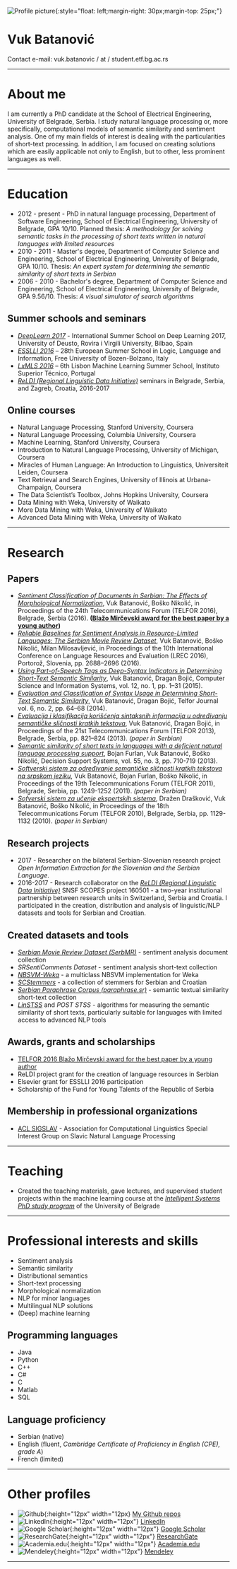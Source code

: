 ![Profile picture](./Profile.jpg){:style="float: left;margin-right: 30px;margin-top: 25px;"}
# Vuk Batanović 
Contact e-mail: vuk.batanovic / at / student.etf.bg.ac.rs

***

# About me
I am currently a PhD candidate at the School of Electrical Engineering, University of Belgrade, Serbia.
I study natural language processing or, more specifically, computational models of semantic similarity and sentiment analysis.
One of my main fields of interest is dealing with the particularities of short-text processing.
In addition, I am focused on creating solutions which are easily applicable not only to English, but to other, less prominent languages as well.

***

# Education
* 2012 - present - PhD in natural language processing, Department of Software Engineering, School of Electrical Engineering, University of Belgrade, GPA 10/10.
Planned thesis: *A methodology for solving semantic tasks in the processing of short texts written in natural languages with limited resources*
* 2010 - 2011 - Master's degree, Department of Computer Science and Engineering, School of Electrical Engineering, University of Belgrade, GPA 10/10.
Thesis: *An expert system for determining the semantic similarity of short texts in Serbian*
* 2006 - 2010 - Bachelor's degree, Department of Computer Science and Engineering, School of Electrical Engineering, University of Belgrade, GPA 9.56/10.
Thesis: *A visual simulator of search algorithms*


## Summer schools and seminars
* *[DeepLearn 2017](http://grammars.grlmc.com/DeepLearn2017/)* - International Summer School on Deep Learning 2017, University of Deusto, Rovira i Virgili University, Bilbao, Spain
* *[ESSLLI 2016](http://esslli2016.unibz.it/)* – 28th European Summer School in Logic, Language and Information, Free University of Bozen-Bolzano, Italy
* *[LxMLS 2016](http://lxmls.it.pt/2016/)* – 6th Lisbon Machine Learning Summer School, Instituto Superior Técnico, Portugal
* *[ReLDI (Regional Linguistic Data Initiative)](http://reldi.spur.uzh.ch/seminars/)* seminars in Belgrade, Serbia, and Zagreb, Croatia, 2016-2017


## Online courses
* Natural Language Processing, Stanford University, Coursera
* Natural Language Processing, Columbia University, Coursera
* Machine Learning, Stanford University, Coursera
* Introduction to Natural Language Processing, University of Michigan, Coursera
* Miracles of Human Language: An Introduction to Linguistics, Universiteit Leiden, Coursera
* Text Retrieval and Search Engines, University of Illinois at Urbana-Champaign, Coursera
* The Data Scientist’s Toolbox, Johns Hopkins University, Coursera
* Data Mining with Weka, University of Waikato
* More Data Mining with Weka, University of Waikato
* Advanced Data Mining with Weka, University of Waikato

***

# Research


## Papers
* *[Sentiment Classification of Documents in Serbian: The Effects of Morphological Normalization](./papers/Telfor_2016.pdf)*, Vuk Batanović, Boško Nikolić, in Proceedings of the 24th Telecommunications Forum (TELFOR 2016), Belgrade, Serbia (2016). **([Blažo Mirčevski award for the best paper by a young author](http://award.mircevski.com/vuk-batanovi263.html))**
* *[Reliable Baselines for Sentiment Analysis in Resource-Limited Languages: The Serbian Movie Review Dataset](./papers/LREC_2016.pdf)*, Vuk Batanović, Boško Nikolić, Milan Milosavljević, in Proceedings of the 10th International Conference on Language Resources and Evaluation (LREC 2016), Portorož, Slovenia, pp. 2688–2696 (2016).
* *[Using Part-of-Speech Tags as Deep-Syntax Indicators in Determining Short-Text Semantic Similarity](./papers/ComSIS_2015.pdf)*, Vuk Batanović, Dragan Bojić, Computer Science and Information Systems, vol. 12, no. 1, pp. 1–31 (2015).
* *[Evaluation and Classification of Syntax Usage in Determining Short-Text Semantic Similarity](./papers/TelforJournal_2014.pdf)*, Vuk Batanović, Dragan Bojić, Telfor Journal vol. 6, no. 2, pp. 64–68 (2014).
* *[Evaluacija i klasifikacija korišćenja sintaksnih informacija u određivanju semantičke sličnosti kratkih tekstova](./papers/Telfor_2013.pdf)*, Vuk Batanović, Dragan Bojić, in Proceedings of the 21st Telecommunications Forum (TELFOR 2013), Belgrade, Serbia, pp. 821–824 (2013). *(paper in Serbian)*
* *[Semantic similarity of short texts in languages with a deficient natural language processing support](./papers/DSS_2013.pdf)*, Bojan Furlan, Vuk Batanović, Boško Nikolić, Decision Support Systems, vol. 55, no. 3, pp. 710-719 (2013).
* *[Softverski sistem za određivanje semantičke sličnosti kratkih tekstova na srpskom jeziku](./papers/Telfor_2011.pdf)*, Vuk Batanović, Bojan Furlan, Boško Nikolić, in Proceedings of the 19th Telecommunications Forum (TELFOR 2011), Belgrade, Serbia, pp. 1249-1252 (2011). *(paper in Serbian)*
* *[Sofverski sistem za učenje ekspertskih sistema](./papers/Telfor_2010.pdf)*, Dražen Drašković, Vuk Batanović, Boško Nikolić, in Proceedings of the 18th Telecommunications Forum (TELFOR 2010), Belgrade, Serbia, pp. 1129-1132 (2010). *(paper in Serbian)*


## Research projects
* 2017 - Researcher on the bilateral Serbian-Slovenian research project *Open Information Extraction for the Slovenian and the Serbian Language*.
* 2016-2017 - Research collaborator on the *[ReLDI (Regional Linguistic Data Initiative)](http://reldi.spur.uzh.ch/)* SNSF SCOPES project 160501 -  a two-year institutional partnership between research units in Switzerland, Serbia and Croatia. I participated in the creation, distribution and analysis of linguistic/NLP datasets and tools for Serbian and Croatian.


## Created datasets and tools
* *[Serbian Movie Review Dataset (SerbMR)](https://vukbatanovic.github.io/SerbMR)* - sentiment analysis document collection
* *SRSentiComments Dataset* - sentiment analysis short-text collection
* *[NBSVM-Weka](https://vukbatanovic.github.io/NBSVM-Weka)* - a multiclass NBSVM implementation for Weka 
* *[SCStemmers](https://vukbatanovic.github.io/SCStemmers)* - a collection of stemmers for Serbian and Croatian
* *[Serbian Paraphrase Corpus (paraphrase.sr)](https://vukbatanovic.github.io/paraphrase.sr)* - semantic textual similarity short-text collection
* *[LinSTSS](https://bitbucket.org/bfurlan/semsim)* and *POST STSS* - algorithms for measuring the semantic similarity of short texts, particularly suitable for languages with limited access to advanced NLP tools


## Awards, grants and scholarships
* [TELFOR 2016 Blažo Mirčevski award for the best paper by a young author](http://award.mircevski.com/vuk-batanovi263.html)
* ReLDI project grant for the creation of language resources in Serbian
* Elsevier grant for ESSLLI 2016 participation
* Scholarship of the Fund for Young Talents of the Republic of Serbia


## Membership in professional organizations
* [ACL SIGSLAV](http://sigslav.cs.helsinki.fi/) - Association for Computational Linguistics Special Interest Group on Slavic Natural Language Processing

***

# Teaching

* Created the teaching materials, gave lectures, and supervised student projects within the machine learning course at the *[Intelligent Systems PhD study program](http://sites.google.com/site/ubintelligentsystemsenglish/)* of the University of Belgrade

***

# Professional interests and skills
* Sentiment analysis
* Semantic similarity
* Distributional semantics
* Short-text processing
* Morphological normalization
* NLP for minor languages
* Multilingual NLP solutions
* (Deep) machine learning


## Programming languages
* Java
* Python
* C++
* C#
* C
* Matlab
* SQL


## Language proficiency
* Serbian (native)
* English (fluent, *Cambridge Certificate of Proficiency in English (CPE), grade A*)
* French (limited)

***

# Other profiles
* ![Github](./icons/Github.png){:height="12px" width="12px} [My Github repos](https://github.com/vukbatanovic)
* ![LinkedIn](./icons/Linkedin.svg){:height="12px" width="12px"} [LinkedIn](http://www.linkedin.com/in/vukbatanovic)
* ![Google Scholar](./icons/GoogleScholar.png){:height="12px" width="12px"} [Google Scholar](https://scholar.google.com/citations?user=hNfP92YAAAAJ&hl=en)
* ![ResearchGate](./icons/ResearchGate.jpg){:height="12px" width="12px"} [ResearchGate](http://www.researchgate.net/profile/Vuk_Batanovic)
* ![Academia.edu](./icons/Academia.png){:height="12px" width="12px"} [Academia.edu](http://etf.academia.edu/VukBatanović)
* ![Mendeley](./icons/Mendeley.png){:height="12px" width="12px"} [Mendeley](https://www.mendeley.com/profiles/vuk-batanovic/)

***
